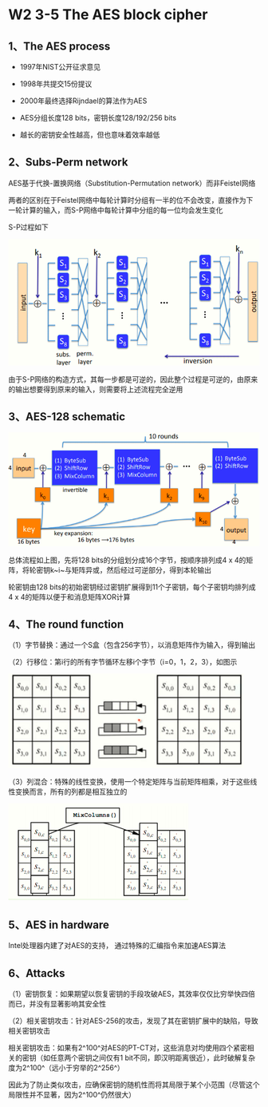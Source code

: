  # W2 3-5 The AES block cipher

## 1、The AES process

* 1997年NIST公开征求意见

* 1998年共提交15份提议

* 2000年最终选择Rijndael的算法作为AES

* AES分组长度128 bits，密钥长度128/192/256 bits

* 越长的密钥安全性越高，但也意味着效率越低

## 2、Subs-Perm network

AES基于代换-置换网络（Substitution-Permutation network）而非Feistel网络

两者的区别在于Feistel网络中每轮计算时分组有一半的位不会改变，直接作为下一轮计算的输入，而S-P网络中每轮计算中分组的每一位均会发生变化

S-P过程如下

![image-20210613093331972](.././images/image-20210613093331972.png)

由于S-P网络的构造方式，其每一步都是可逆的，因此整个过程是可逆的，由原来的输出想要得到原来的输入，则需要将上述流程完全逆用

## 3、AES-128 schematic

![image-20210613093342457](.././images/image-20210613093342457.png)

总体流程如上图，先将128 bits的分组划分成16个字节，按顺序排列成4 x 4的矩阵，将轮密钥k~i~与矩阵异或，然后经过可逆部分，得到本轮输出

轮密钥由128 bits的初始密钥经过密钥扩展得到11个子密钥，每个子密钥均排列成4 x 4的矩阵以便于和消息矩阵XOR计算

## 4、The round function

（1）字节替换：通过一个S盒（包含256字节），以消息矩阵作为输入，得到输出

（2）行移位：第i行的所有字节循环左移i个字节（i=0，1，2，3），如图示

![image-20210613093405513](.././images/image-20210613093405513.png)

（3）列混合：特殊的线性变换，使用一个特定矩阵与当前矩阵相乘，对于这些线性变换而言，所有的列都是相互独立的

![image-20210613093418898](.././images/image-20210613093418898.png)

## 5、AES in hardware

Intel处理器内建了对AES的支持， 通过特殊的汇编指令来加速AES算法

## 6、Attacks

（1）密钥恢复：如果期望以恢复密钥的手段攻破AES，其效率仅仅比穷举快四倍而已，并没有显著影响其安全性

（2）相关密钥攻击：针对AES-256的攻击，发现了其在密钥扩展中的缺陷，导致相关密钥攻击

相关密钥攻击：如果有2^100^对AES的PT-CT对，这些消息对均使用四个紧密相关的密钥（如任意两个密钥之间仅有1 bit不同，即汉明距离很近），此时破解复杂度为2^100^（远小于穷举的2^256^）

因此为了防止类似攻击，应确保密钥的随机性而将其局限于某个小范围（尽管这个局限性并不显著，因为2^100^仍然很大）